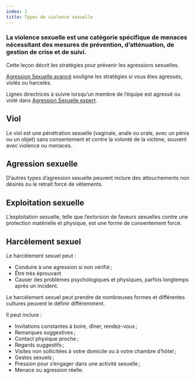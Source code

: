 ```yaml
---
index: 1
title: Types de violence sexuelle
---
```

### La violence sexuelle est une catégorie spécifique de menaces nécessitant des mesures de prévention, d’atténuation, de gestion de crise et de suivi.

Cette leçon décrit les stratégies pour prévenir les agressions sexuelles.

[Agression Sexuelle avancé](umbrella://incident-response/sexual-assault/advanced) souligne les stratégies si vous êtes agressés, violés ou harcelés.

Lignes directrices à suivre lorsqu’un membre de l’équipe est agressé ou violé dans [Agression Sexuelle expert](umbrella://incident-response/sexual-assault/expert).

## Viol

Le viol est une pénétration sexuelle (vaginale, anale ou orale, avec un pénis ou un objet) sans consentement et contre la volonté de la victime, souvent avec violence ou menaces.

## Agression sexuelle

D’autres types d’agression sexuelle peuvent inclure des attouchements non désirés ou le retrait forcé de vêtements.

## Exploitation sexuelle

L’exploitation sexuelle, telle que l’extorsion de faveurs sexuelles contre une protection matérielle et physique, est une forme de consentement forcé.

## Harcèlement sexuel

Le harcèlement sexuel peut :

*   Conduire à une agression si non vérifié ;
*   Être très éprouvant
*   Causer des problèmes psychologiques et physiques, parfois longtemps après un incident.

Le harcèlement sexuel peut prendre de nombreuses formes et différentes cultures peuvent le définir différemment.

Il peut inclure :

*   Invitations constantes à boire, dîner, rendez-vous ;
*   Remarques suggestives ;
*   Contact physique proche ;
*   Regards suggestifs ;
*   Visites non sollicitées à votre domicile ou à votre chambre d’hôtel ;
*   Gestes sexuels ;
*   Pression pour s’engager dans une activité sexuelle ;
*   Menace ou agression réelle.